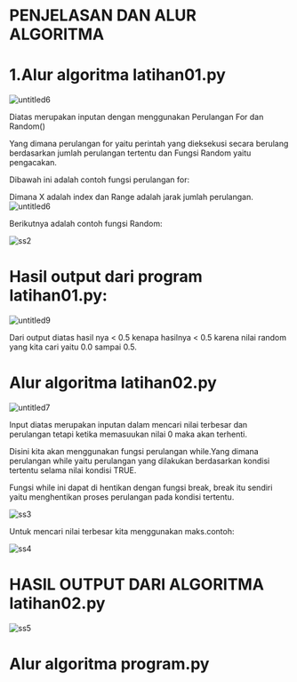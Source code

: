 # PENJELASAN DAN ALUR ALGORITMA

# 1.Alur algoritma latihan01.py
![untitled6](https://user-images.githubusercontent.com/46512504/53005506-f64b9300-3465-11e9-9d6f-16edbdd47a4a.jpg)

Diatas merupakan inputan dengan menggunakan Perulangan For dan Random()

Yang dimana perulangan for yaitu perintah yang dieksekusi secara berulang berdasarkan jumlah perulangan tertentu dan 
Fungsi Random yaitu pengacakan.

Dibawah ini adalah contoh fungsi perulangan for:

Dimana X adalah index dan Range adalah jarak jumlah perulangan.
![untitled6](https://user-images.githubusercontent.com/46512504/53006184-50992380-3467-11e9-84c5-d8be28ca2334.jpg)

Berikutnya adalah contoh fungsi Random:

![ss2](https://user-images.githubusercontent.com/46512504/53006795-812d8d00-3468-11e9-95ec-b4d536568b20.jpg)

# Hasil output dari program latihan01.py:

![untitled9](https://user-images.githubusercontent.com/46512504/53007084-1d579400-3469-11e9-95ca-c05a8d029c6d.jpg)

Dari output diatas hasil nya < 0.5 kenapa hasilnya < 0.5 karena nilai random yang kita cari yaitu 0.0 sampai 0.5.

# Alur algoritma latihan02.py

![untitled7](https://user-images.githubusercontent.com/46512504/53005516-fb104700-3465-11e9-844d-0f3f18cfc514.jpg)

Input diatas merupakan inputan dalam mencari nilai terbesar dan perulangan tetapi ketika memasuukan nilai 0 maka
akan terhenti.

Disini kita akan menggunakan fungsi perulangan while.Yang dimana perulangan while yaitu perulangan yang dilakukan
berdasarkan kondisi tertentu selama nilai kondisi TRUE.

Fungsi while ini dapat di hentikan dengan fungsi break, break itu sendiri yaitu menghentikan proses perulangan
pada kondisi tertentu.

![ss3](https://user-images.githubusercontent.com/46512504/53012976-1172ce80-3477-11e9-8a03-154cb503db7c.jpg)

Untuk mencari nilai terbesar kita menggunakan maks.contoh:

![ss4](https://user-images.githubusercontent.com/46512504/53013241-d7ee9300-3477-11e9-9c0a-15b3ef1145df.jpg)

# HASIL OUTPUT DARI ALGORITMA latihan02.py

![ss5](https://user-images.githubusercontent.com/46512504/53013597-c0fc7080-3478-11e9-885e-ef850d764ed3.jpg)

# Alur algoritma program.py


